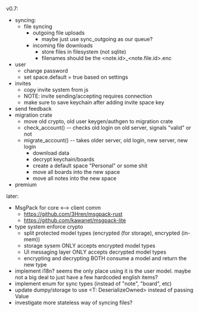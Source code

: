 v0.7:
- syncing:
  - file syncing
    - outgoing file uploads
      - maybe just use sync_outgoing as our queue?
    - incoming file downloads
      - store files in filesystem (not sqlite)
      - filenames should be the <note.id>_<note.file.id>.enc
- user
  - change password
  - set space.default = true based on settings
- invites
  - copy invite system from js
  - NOTE: invite sending/accepting requires connection
  - make sure to save keychain after adding invite space key
- send feedback
- migration crate
  - move old crypto, old user keygen/authgen to migration crate
  - check_account() -- checks old login on old server, signals "valid" or not
  - migrate_account() -- takes older server, old login, new server, new login
    - download data
	- decrypt keychain/boards
	- create a default space "Personal" or some shit
	- move all boards into the new space
	- move all notes into the new space
- premium

later:
- MsgPack for core <--> client comm
  - https://github.com/3Hren/msgpack-rust
  - https://github.com/kawanet/msgpack-lite
- type system enforce crypto
  - split protected model types (encrypted (for storage), encrypted (in-mem))
  - storage sysem ONLY accepts encrypted model types
  - UI messaging layer ONLY accepts decrypted model types
  - encrypting and decrypting BOTH consume a model and return the new type
- implement i18n? seems the only place using it is the user model. maybe not a
  big deal to just have a few hardcoded english items?
- implement enum for sync types (instead of "note", "board", etc)
- update dumpy/storage to use <T: DeserializeOwned> instead of passing Value
- investigate more stateless way of syncing files?

